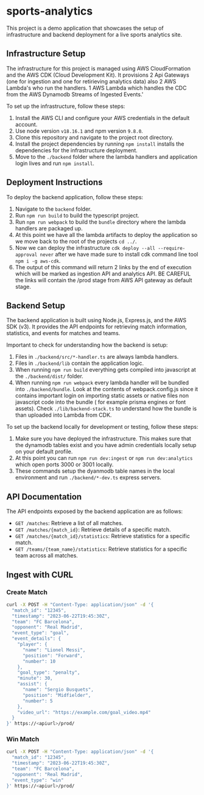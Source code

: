 # sports-analytics

This project is a demo application that showcases the setup of infrastructure and backend deployment for a live sports analytics site.

## Infrastructure Setup

The infrastructure for this project is managed using AWS CloudFormation and the AWS CDK (Cloud Development Kit). It provisions 2 Api Gateways (one for ingestion and one for retirieving analytics data) also 2 AWS Lambda's who run the handlers. 1 AWS Lambda which handles the CDC from the AWS Dynamodb Streams of Ingested Events.'

To set up the infrastructure, follow these steps:

1. Install the AWS CLI and configure your AWS credentials in the default account.
2. Use node version `v18.16.1` and npm version `9.8.0`.
3. Clone this repository and navigate to the project root directory.
4. Install the project dependencies by running `npm install` installs the dependencies for the infrastructure deployment.
5. Move to the `./backend` folder where the lambda handlers and application login lives and run `npm install`.

## Deployment Instructions

To deploy the backend application, follow these steps:

1. Navigate to the `backend` folder.
2. Run `npm run build` to build the typescript project.
3. Run `npm run webpack` to build the `bundle` directory where the lambda handlers are packaged up.
4. At this point we have all the lambda artifacts to deploy the application so we move back to the root of the projects `cd ../`.
5. Now we can deploy the infrastructure `cdk deploy --all --require-approval never` after we have made sure to install cdk command line tool `npm i -g aws-cdk`.
6. The output of this command will return 2 links by the end of execution which will be marked as ingestion API and analytics API. BE CAREFUL the links will contain the /prod stage from AWS API gateway as default stage.

## Backend Setup

The backend application is built using Node.js, Express.js, and the AWS SDK (v3). It provides the API endpoints for retrieving match information, statistics, and events for matches and teams.

Important to check for understanding how the backend is setup:
1. Files in `./backend/src/*-handler.ts` are always lambda handlers.
2. Files in `./backend/lib` contain the application logic.
3. When running `npm run build` everything gets compiled into javascript at the `./backend/dist/` folder.
4. When running `npm run webpack` every lambda handler will be bundled into `./backend/bundle`. Look at the contents of webpack.config.js since it contains important login on importing static assets or native files non javascript code into the bundle ( for example prisma engines or font assets). Check `./lib/backend-stack.ts` to understand how the bundle is than uploaded into Lambda from CDK.

To set up the backend locally for development or testing, follow these steps:

1. Make sure you have deployed the infrastructure. This makes sure that the dynamodb tables exist and you have admin credentials locally setup on your default profile.
2. At this point you can run `npm run dev:ingest` or `npm run dev:analytics` which open ports 3000 or 3001 locally.
3. These commands setup the dyanmodb table names in the local environment and run `./backend/*-dev.ts` express servers.

## API Documentation

The API endpoints exposed by the backend application are as follows:

- `GET /matches`: Retrieve a list of all matches.
- `GET /matches/{match_id}`: Retrieve details of a specific match.
- `GET /matches/{match_id}/statistics`: Retrieve statistics for a specific match.
- `GET /teams/{team_name}/statistics`: Retrieve statistics for a specific team across all matches.


## Ingest with CURL

### Create Match
```bash
curl -X POST -H "Content-Type: application/json" -d '{
  "match_id": "12345",
  "timestamp": "2023-06-22T19:45:30Z",
  "team": "FC Barcelona",
  "opponent": "Real Madrid",
  "event_type": "goal",
  "event_details": {
    "player": {
      "name": "Lionel Messi",
      "position": "Forward",
      "number": 10
    },
    "goal_type": "penalty",
    "minute": 30,
    "assist": {
      "name": "Sergio Busquets",
      "position": "Midfielder",
      "number": 5
    },
    "video_url": "https://example.com/goal_video.mp4"
  }
}' https://<apiurl>/prod/

```
### Win Match
```bash
curl -X POST -H "Content-Type: application/json" -d '{
  "match_id": "12345",
  "timestamp": "2023-06-22T19:45:30Z",
  "team": "FC Barcelona",
  "opponent": "Real Madrid",
  "event_type": "win"
}' https://<apiurl>/prod/

```